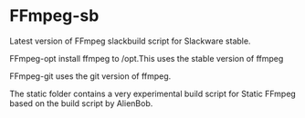 # FFmpeg-sb

Latest version of FFmpeg slackbuild script for
Slackware stable.

FFmpeg-opt install ffmpeg to /opt.This uses the 
stable version of ffmpeg

FFmpeg-git uses the git version of ffmpeg.

The static folder contains a very experimental build 
script for Static FFmpeg based on the build script by
AlienBob.